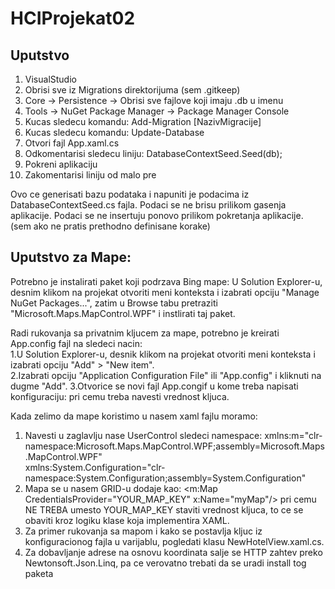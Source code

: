 # HCIProjekat02


## Uputstvo
1. VisualStudio
2. Obrisi sve iz Migrations direktorijuma (sem .gitkeep)
3. Core -> Persistence -> Obrisi sve fajlove koji imaju .db u imenu
4. Tools -> NuGet Package Manager -> Package Manager Console
5. Kucas sledecu komandu: Add-Migration [NazivMigracije]
6. Kucas sledecu komandu: Update-Database
7. Otvori fajl App.xaml.cs
8. Odkomentarisi sledecu liniju: DatabaseContextSeed.Seed(db);
9. Pokreni aplikaciju
10. Zakomentarisi liniju od malo pre

Ovo ce generisati bazu podataka i napuniti je podacima iz DatabaseContextSeed.cs fajla.
Podaci se ne brisu prilikom gasenja aplikacije.
Podaci se ne insertuju ponovo prilikom pokretanja aplikacije. (sem ako ne pratis prethodno definisane korake)

## Uputstvo za Mape:

Potrebno je instalirati paket koji podrzava Bing mape:
U Solution Explorer-u, desnim klikom na projekat otvoriti meni konteksta i izabrati opciju "Manage NuGet Packages...",
zatim u Browse tabu pretraziti "Microsoft.Maps.MapControl.WPF" i instlirati taj paket.

Radi rukovanja sa privatnim kljucem za mape, potrebno je kreirati App.config fajl na sledeci nacin:<br/>
1.U Solution Explorer-u, desnik klikom na projekat otvoriti meni konteksta i izabrati opciju "Add" > "New item".<br/>
2.Izabrati opciju "Application Configuration File" ili "App.config" i kliknuti na dugme "Add".
3.Otvorice se novi fajl App.congif u kome treba napisati konfiguraciju:
	<?xml version="1.0" encoding="utf-8" ?>
	<configuration>
	<appSettings>
		<add key="MapKey" value="NAVESTI VREDNOST KLJUCA"/>
	</appSettings>
	</configuration>
pri cemu treba navesti vrednost kljuca.

Kada zelimo da mape koristimo u nasem xaml fajlu moramo:
1. Navesti u zaglavlju nase UserControl sledeci namespace:
	  xmlns:m="clr-namespace:Microsoft.Maps.MapControl.WPF;assembly=Microsoft.Maps.MapControl.WPF"  
          xmlns:System.Configuration="clr-namespace:System.Configuration;assembly=System.Configuration"
2. Mapa se u nasem GRID-u dodaje kao:
	   <m:Map CredentialsProvider="YOUR_MAP_KEY" x:Name="myMap"/>
   pri cemu NE TREBA umesto YOUR_MAP_KEY staviti vrednost kljuca, to ce se obaviti kroz logiku klase koja 
implementira XAML.
3. Za primer rukovanja sa mapom i kako se postavlja kljuc iz konfiguracionog fajla u varijablu, pogledati klasu NewHotelView.xaml.cs.
4. Za dobavljanje adrese na osnovu koordinata salje se HTTP zahtev preko Newtonsoft.Json.Linq, pa ce verovatno trebati da se uradi install tog paketa
